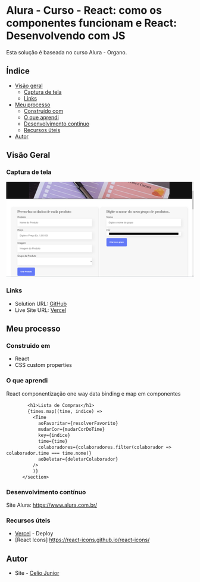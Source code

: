 # Alura - Curso - React: como os componentes funcionam e React: Desenvolvendo com JS

Esta solução é baseada no curso Alura - Organo. 

## Índice

- [Visão geral](#visão-geral)
   - [Captura de tela](#captura-de-tela)
   - [Links](#links)
- [Meu processo](#meu-processo)
   - [Construído com](#construído-com)
   - [O que aprendi](#o-que-aprendi)
   - [Desenvolvimento contínuo](#desenvolvimento-contínuo)
   - [Recursos úteis](#useful-resources)
- [Autor](#autor)




## Visão Geral

### Captura de tela

<img src="/public/imagens/FRONT.PNG" alt style="max-width: 100%">


### Links

- Solution URL: [GitHub](https://github.com/AIemao/aluraOrgano)
- Live Site URL: [Vercel](https://alura-organo-delta.vercel.app/)

## Meu processo

### Construido em

- React
- CSS custom properties


### O que aprendi

React componentização one way data binding e map em componentes

````JS
        <h1>Lista de Compras</h1>
        {times.map((time, indice) => 
          <Time 
            aoFavoritar={resolverFavorito}
            mudarCor={mudarCorDoTime}
            key={indice} 
            time={time} 
            colaboradores={colaboradores.filter(colaborador => colaborador.time === time.nome)} 
            aoDeletar={deletarColaborador}
          />
          )}
      </section>
````

### Desenvolvimento contínuo

Site Alura:
https://www.alura.com.br/

### Recursos úteis

- [Vercel](https://vercel.com/) - Deploy
- [React Icons] https://react-icons.github.io/react-icons/


## Autor

- Site - [Celio Junior](https://www.linkedin.com/in/celio-junior-152529193/)


